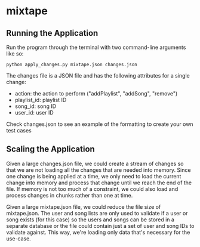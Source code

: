 # mixtape
## Running the Application
Run the program through the terminal with two command-line arguments like so:
```
python apply_changes.py mixtape.json changes.json
```

The changes file is a JSON file and has the following attributes for a single change:
- action: the action to perform ("addPlaylist", "addSong", "remove")
- playlist_id: playlist ID
- song_id: song ID
- user_id: user ID

Check changes.json to see an example of the formatting to create your own test cases

## Scaling the Application
Given a large changes.json file, we could create a stream of changes so that we are not loading all the changes that are needed into memory. Since one change is being applied at a time, we only need to load the current change into memory and process that change until we reach the end of the file. If memory is not too much of a constraint, we could also load and process changes in chunks rather than one at time.

Given a large mixtape.json file, we could reduce the file size of mixtape.json. The user and song lists are only used to validate if a user or song exists (for this case) so the users and songs can be stored in a separate database or the file could contain just a set of user and song IDs to validate against. This way, we're loading only data that's necessary for the use-case.
